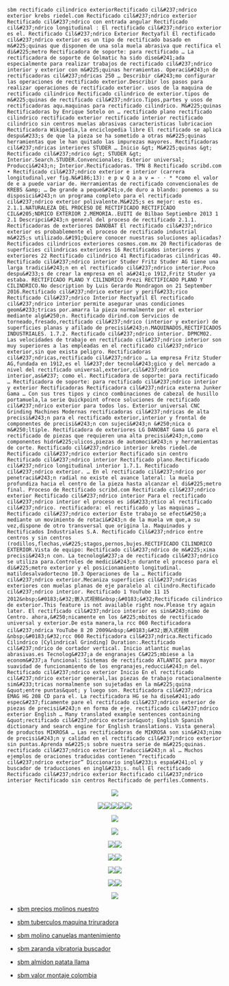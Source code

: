
```
sbm rectificado cilindrico exteriorRectificado cil&#237;ndrico exterior krebs riedel.com Rectificado cil&#237;ndrico exterior Rectificado cil&#237;ndrico con entrada angular Rectificado cil&#237;ndrico longitudinal : El rectificado cil&#237;ndrico exterior es el. Rectificado Cil&#237;ndrico Exterior Rectyafil El rectificado cil&#237;ndrico exterior es un tipo de rectificado basado en m&#225;quinas que disponen de una sola muela abrasiva que rectifica el di&#225;metro Rectificadora de soporte: para rectificado … La rectificadora de soporte de Golmatic ha sido dise&#241;ada especialmente para realizar trabajos de rectificado cil&#237;ndrico interior y exterior con m&#225;quinas herramientas. Operaci&#243;n de rectificadoras cil&#237;ndricas 250 … Describir c&#243;mo configurar las operaciones de rectificado exterior.Describir los pasos para realizar operaciones de rectificado exterior. usos de la maquina de rectificado cilindrico Rectificado cilindrico de exterior.tipos de m&#225;quinas de rectificado cil&#237;ndrico.Tipos,partes y usos de rectificadoras aqu.maquinas para rectificado cilindrico. M&#225;quinas Rectificadoras by Enrique Sotelo on … rectificado plano rectificado cilindrico rectificado exterior rectificado interior rectificado cilindrico sin centros muelas abrasivas caracteristicas lubricacion Rectificadora Wikipedia,la enciclopedia libre El rectificado se aplica despu&#233;s de que la pieza se ha sometido a otras m&#225;quinas herramientas que le han quitado las impurezas mayores. Rectificadoras cil&#237;ndricas interiores STUDER … Inicio &gt; M&#225;quinas &gt; Rectificado cil&#237;ndrico &gt; STUDER &gt; Interior.Search.STUDER.Convencionales; Exterior universal; Producci&#243;n; Interior.Rectificadoras. TPN 8 Rectificado scribd.com • Rectificado cil&#237;ndrico exterior e interior (carrera longitudinal,ver fig.N&#186;13): e p w Q a a v = ⋅ ⋅ * *como el valor de e a puede variar de. Herramientas de rectificado convencionales de KREBS &amp; … De grande a peque&#241;o,de duro a blando: ponemos a su disposici&#243;n un programa completo para el rectificado cil&#237;ndrico exterior polivalente.M&#225;s es mejor: esto es. 2.1.1.NATURALEZA DEL PROCESO DE RECTIFICADO RECTIFICADO CIL&#205;NDRICO EXTERIOR 2.MEMORIA..EUITI de Bilbao Septiembre 2013 1 2.1 Descripci&#243;n general del proceso de rectificado 2.1.1. Rectificadoras de exteriores DANOBAT El rectificado cil&#237;ndrico exterior es probablemente el proceso de rectificado industrial m&#225;s utilizado.&#191;Quiere conocer nuestras soluciones aplicadas? Rectificados cilindricos exteriores cosmos.com.mx 20 Rectificadoras de superficies cilindricas exteriores 16 Rectificados interiores y exteriores 22 Rectificado cilindrico 41 Rectificadoras cilindricas 40. Rectificado cil&#237;ndrico interior Studer Fritz Studer AG tiene una larga tradici&#243;n en el rectificado cil&#237;ndrico interior.Poco despu&#233;s de crear la empresa en el a&#241;o 1912,Fritz Studer ya estaba. RECTIFICADO PLANO Y CILINDRICO Prezi RECTIFICADO PLANO Y CILINDRICO.No description by Luis Gerardo Mondragon on 21 September 2016.Rectificado cil&#237;ndrico exterior y perif&#233;rico Rectificado Cil&#237;ndrico Interior Rectyafil El rectificado cil&#237;ndrico interior permite asegurar unas condiciones geom&#233;tricas por.amarra la pieza normalmente por el exterior mediante alg&#250;n. Rectificado dirind.com Servicios de torneado,fresado,rectificado cil&#237;ndrico (interior y exterior) de superficies planas y afilado de precisi&#243;n.MAQUINADOS,RECTIFICADOS INDUSTRIALES. 1.7.2. Rectificado cil&#237;ndrico interior. DPMCM02. Las velocidades de trabajo en rectificado cil&#237;ndrico interior son muy superiores a las empleadas en el rectificado cil&#237;ndrico exterior,sin que exista peligro. Rectificadoras cil&#237;ndricas,rectificado cil&#237;ndrico … La empresa Fritz Studer AG,fundada en 1912,es el l&#237;der tecnol&#243;gico y del mercado a nivel del rectificado universal,exterior,cil&#237;ndrico interior,as&#237; como el. Rectificadora de soporte: para rectificado … Rectificadora de soporte: para rectificado cil&#237;ndrico interior y exterior Rectificadoras Rectificadora cil&#237;ndrica externa Junker Gama … Con sus tres tipos y cinco combinaciones de cabezal de husillo portamuela,la serie Quickpoint ofrece soluciones de rectificado cil&#237;ndrico exterior para todos los. Exterior universal CNC Grinding Machines Modernas rectificadoras cil&#237;ndricas de alta precisi&#243;n para el rectificado exterior,interior y frontal de componentes de precisi&#243;n con sujeci&#243;n &#250;nica o m&#250;ltiple. Rectificadora de exteriores LG DANOBAT Gama LG para el rectificado de piezas que requieren una alta precisi&#243;n,como componentes hidr&#225;ulicos,piezas de automoci&#243;n y herramientas de corte. Rectificado cil&#237;ndrico interior krebs riedel.de Rectificado cil&#237;ndrico exterior Rectificado sin centro Rectificado cil&#237;ndrico interior Rectificado plano.Rectificado cil&#237;ndrico longitudinal interior 1.7.1. Rectificado cil&#237;ndrico exterior. … En el rectificado cil&#237;ndrico por penetraci&#243;n radial no existe el avance lateral: la muela profundiza hacia el centro de la pieza hasta alcanzar el di&#225;metro final. Proceso de Rectificado scribd.com Rectificado cil&#237;ndrico exterior Rectificado cil&#237;ndrico interior Para el rectificado cil&#237;ndrico interior el proceso es id&#233;ntico al rectificado cil&#237;ndrico. rectificadora: el rectificado y las maquinas … Rectificado cil&#237;ndrico exterior Este trabajo se efect&#250;a mediante un movimiento de rotaci&#243;n de la muela vm que,a su vez,dispone de otro transversal que origina la. Maquinados y Rectificados Industriales S.A. Rectificado Cil&#237;ndrico entre centros y sin centros (rodillos,flechas,v&#225;stagos,pernos,bujes.RECTIFICADO CILINDRICO EXTERIOR.Vista de equipo: Rectificado cil&#237;ndrico de m&#225;xima precisi&#243;n con. La tecnolog&#237;a de rectificado cil&#237;ndrico se utiliza para.Controles de medici&#243;n durante el proceso para el di&#225;metro exterior y el posicionamiento longitudinal. matildesalvadortecno 10.3 Operaciones de la … Rectificado cil&#237;ndrico exterior.Mecaniza superficies cil&#237;ndricas exteriores con muelas planas de eje paralelo al cilindro.Rectificado cil&#237;ndrico interior. Rectificado 1 YouTube 11 15 2012&nbsp;&#0183;&#32;嵌入式视频&nbsp;&#0183;&#32;Rectificado cilindrico de exterior.This feature is not available right now.Please try again later. El rectificado cil&#237;ndrico interior es sin&#243;nimo de Centro. ahora,&#250;nicamente en los &#225;mbitos de rectificado universal y exterior.De esta manera,la rcc 060 Rectificadora cil&#237;ndrica YouTube 8 20 2009&nbsp;&#0183;&#32;嵌入式视频&nbsp;&#0183;&#32;rcc 060 Rectificadora cil&#237;ndrica.Rectificado Cilindrico [Cylindrical Grinding] Duration:.Rectificado cil&#237;ndrico de cortador vertical. Inicio atlantic muelas abrasivas.es Tecnolog&#237;a de engranajes C&#225;mbiese a la econom&#237;a funcional: Sistemas de rectificado ATLANTIC para mayor suavidad de funcionamiento de los engranajes,reducci&#243;n del. Rectificado cil&#237;ndrico exterior Inicio En el rectificado cil&#237;ndrico exterior general,las piezas de trabajo rotacionalmente sim&#233;tricas normalmente son sujetadas en la m&#225;quina &quot;entre puntas&quot; y luego son. Rectificadora cil&#237;ndrica EMAG HG 208 CD para el. La rectificadora HG se ha dise&#241;ado espec&#237;ficamente pare el rectificado cil&#237;ndrico exterior de piezas de precisi&#243;n en forma de eje. rectificado cil&#237;ndrico exterior English … Many translated example sentences containing &quot;rectificado cil&#237;ndrico exterior&quot; English Spanish dictionary and search engine for English translations. Vista general de productos MIKROSA … Las rectificadoras de MIKROSA son sin&#243;nimo de precisi&#243;n y calidad en el rectificado cil&#237;ndrico exterior sin puntas.Aprenda m&#225;s sobre nuestra serie de m&#225;quinas. rectificado cil&#237;ndrico exterior Traducci&#243;n al … Muchos ejemplos de oraciones traducidas contienen “rectificado cil&#237;ndrico exterior” Diccionario ingl&#233;s espa&#241;ol y buscador de traducciones en ingl&#233;s. null El rectificado Rectificado cil&#237;ndrico exterior Rectificado cil&#237;ndrico interior Rectificado sin centros Rectificado de perfiles.Comments. 
```

<div align="center">

<a href="https://es-crusher.shibang-china.com/github&k=sbm+rectificado+cilindrico+exterior"><img src="https://static.shibang-china.com/es/crusher/logo.jpg"></a>

<a href="https://es-crusher.shibang-china.com/github&k=sbm+rectificado+cilindrico+exterior"><img src="https://static.shibang-china.com/es/crusher/index.jpg"></a><a href="https://es-crusher.shibang-china.com/material.htmlgithub&k=sbm+rectificado+cilindrico+exterior"><img src="https://static.shibang-china.com/es/crusher/material.jpg"></a><a href="https://es-crusher.shibang-china.com/application.htmlgithub&k=sbm+rectificado+cilindrico+exterior"><img src="https://static.shibang-china.com/es/crusher/application.jpg"></a><a href="https://es-crusher.shibang-china.com/aboutus.htmlgithub&k=sbm+rectificado+cilindrico+exterior"><img src="https://static.shibang-china.com/es/crusher/aboutus.jpg"></a><a href="https://es-crusher.shibang-china.com/contact.htmlgithub&k=sbm+rectificado+cilindrico+exterior"><img src="https://static.shibang-china.com/es/crusher/contact.jpg"></a>

<a href="https://es-crusher.shibang-china.com/github&k=sbm+rectificado+cilindrico+exterior"><img src="https://static.shibang-china.com/es/crusher/banner.jpg"></a>

<a href="https://swt.shibang-china.com/github&k=sbm+rectificado+cilindrico+exterior"><img src="https://static.shibang-china.com/es/crusher/text.jpg"></a>

<a href="https://swt.shibang-china.com/github&k=sbm+rectificado+cilindrico+exterior"><img src="https://static.shibang-china.com/es/crusher/chat.jpg"></a><a href="https://es-crusher.shibang-china.com/contact.htmlgithub&k=sbm+rectificado+cilindrico+exterior"><img src="https://static.shibang-china.com/es/crusher/message.jpg"></a>

<a href="https://es-crusher.shibang-china.com/products/pe.htmlgithub&k=sbm+rectificado+cilindrico+exterior"><img src="https://static.shibang-china.com/es/crusher/pe.jpg"></a><a href="https://es-crusher.shibang-china.com/products/pf.htmlgithub&k=sbm+rectificado+cilindrico+exterior"><img src="https://static.shibang-china.com/es/crusher/pf.jpg"></a>

<a href="https://es-crusher.shibang-china.com/products/hpt.htmlgithub&k=sbm+rectificado+cilindrico+exterior"><img src="https://static.shibang-china.com/es/crusher/hpt.jpg"></a><a href="https://es-crusher.shibang-china.com/products/vsi.htmlgithub&k=sbm+rectificado+cilindrico+exterior"><img src="https://static.shibang-china.com/es/crusher/vsi.jpg"></a>

<a href="https://es-crusher.shibang-china.com/products/klv.htmlgithub&k=sbm+rectificado+cilindrico+exterior"><img src="https://static.shibang-china.com/es/crusher/klv.jpg"></a><a href="https://es-crusher.shibang-china.com/products/portable.htmlgithub&k=sbm+rectificado+cilindrico+exterior"><img src="https://static.shibang-china.com/es/crusher/portable.jpg"></a>

<a href="https://swt.shibang-china.com/github&k=sbm+rectificado+cilindrico+exterior"><img src="https://static.shibang-china.com/es/crusher/case.jpg"></a>

</div>


* [sbm precios molinos nuestro](sbm%20precios%20molinos%20nuestro.md)

* [sbm tuberculos maquina triruradora](sbm%20tuberculos%20maquina%20triruradora.md)

* [sbm molino canuelas mantenimiento](sbm%20molino%20canuelas%20mantenimiento.md)

* [sbm zaranda vibratoria buscador](sbm%20zaranda%20vibratoria%20buscador.md)

* [sbm almidon patata llama](sbm%20almidon%20patata%20llama.md)

* [sbm valor montaje colombia](sbm%20valor%20montaje%20colombia.md)